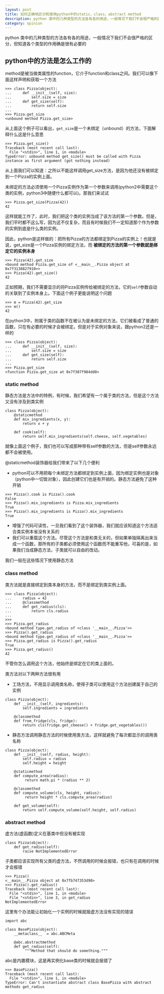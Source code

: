 ```yaml
---
layout: post
title: 如何正确地区分和使用python中的static、class、abstract method
description: python 类中的几种类型的方法各有各的用途，一般情况下我们不会很严格的区分，但知道各个类型的作用确是很有必要的
category: opinion
---
```


 python 类中的几种类型的方法各有各的用途，一般情况下我们不会很严格的区分，但知道各个类型的作用确是很有必要的
<!-- more -->

## python中的方法是怎么工作的

method是被当做类属性的function，它介于function和class之间。我们可以像下面这样声明和获取一个方法

```
>>> class Pizza(object):
...     def __init__(self, size):
...         self.size = size
...     def get_size(self):
...         return self.size
...
>>> Pizza.get_size
<unbound method Pizza.get_size>
```

从上面这个例子可以看出，`get_size`是一个未绑定（unbound）的方法，下面解释什么这是什么意思

```
>>> Pizza.get_size()
Traceback (most recent call last):
  File "<stdin>", line 1, in <module>
TypeError: unbound method get_size() must be called with Pizza instance as first argument (got nothing instead)
```

从上面我们可以知道：之所以不能这样调用get_size方法，是因为他还没有被绑定到一个Pizza的实例上面。

未绑定的方法必须使用一个Pizza实例作为第一个参数来调用(python2中需要这个类的实例，python3中随便什么都可以)。那我们来试试

```
>>> Pizza.get_size(Pizza(42))
42
```

这样就能工作了，此时，我们把这个类的实例当成了该方法的第一个参数。但是，我们平时都不这么写，因为这不仅复杂，而且有时候我们不一定知道那个作为参数的实例到底是什么类的实例。

因此，python是这样做的：把所有Pizza的方法都绑定到Pizza的实例上！也就是说，get_size是一个Pizza实例的绑定方法，而 **被绑定的方法的第一个参数就是绑定它的实例本身**

```
>>> Pizza(42).get_size
<bound method Pizza.get_size of <__main__.Pizza object at 0x7f3138827910>>
>>> Pizza(42).get_size()
42
```

正如预期，我们不需要显示的将Pizza实例传给被绑定的方法，它的`self`参数自动的关联到了实例本身上。下面这个例子更能说明这个问题

```
>>> m = Pizza(42).get_size
>>> m()
42
```

在python3中，附属于类的函数不在被认为是未绑定的方法，它们被看成了普通的函数，只在有必要的时候才会被绑定。但是对于实例对象来说，跟python2还是一样的

```
>>> class Pizza(object):
...     def __init__(self, size):
...         self.size = size
...     def get_size(self):
...         return self.size
...
>>> Pizza.get_size
<function Pizza.get_size at 0x7f307f984dd0>
```

### static method

静态方法是方法中的特例，有时候，我们希望有一个属于类的方法，但是这个方法又没有涉及到类实例

```
class Pizza(object):
    @staticmethod
    def mix_ingredients(x, y):
        return x + y
 
    def cook(self):
        return self.mix_ingredients(self.cheese, self.vegetables)
```

就像上面这个例子，我们也可以写成那种带有self参数的方法，但是self参数永远都不会被使用。

@staticmethod装饰器给我们带来了以下几个便利

- python可以不用把每个未绑定方法都绑定到实例上面，因为绑定实例也是对象（python中一切皆对象），因此创建它们也是有开销的。静态方法避免了这种开销

```
>>> Pizza().cook is Pizza().cook
False
>>> Pizza().mix_ingredients is Pizza.mix_ingredients
True
>>> Pizza().mix_ingredients is Pizza().mix_ingredients
True
```

- 增强了代码可读性，一旦我们看到了这个装饰器，我们就应该知道这个方法适合类实例本省没有关系的
- 我们可以重载这个方法。尽管这个方法是和类无关的，但如果单独隔离出来当成一个函数，那所有的子类都必须使用这个函数而不能重写他，可喜的是，如果我们当成静态方法，子类就可以自由的改动。

我们一般在这些情况下使用静态方法

### class method

类方法就是直接绑定到类本身的方法，而不是绑定到类实例上面。

```
>>> class Pizza(object):
...     radius = 42
...     @classmethod
...     def get_radius(cls):
...         return cls.radius
... 
>>> 
>>> Pizza.get_radius
<bound method type.get_radius of <class '__main__.Pizza'>>
>>> Pizza().get_radius
<bound method type.get_radius of <class '__main__.Pizza'>>
>>> Pizza.get_radius is Pizza().get_radius
True
>>> Pizza.get_radius()
42
```

不管你怎么调用这个方法，他始终是绑定在它的类上面的。

类方法对以下两种方法很有用

- 工场方法，不用显示调用类名称，使得子类可以使用这个方法创建属于自己的实例

```
class Pizza(object):
    def __init__(self, ingredients):
        self.ingredients = ingredients
 
    @classmethod
    def from_fridge(cls, fridge):
        return cls(fridge.get_cheese() + fridge.get_vegetables())
```

- 静态方法调用静态方法的时候使用类方法，这样就避免了每次都显示的调用类名称

```
class Pizza(object):
    def __init__(self, radius, height):
        self.radius = radius
        self.height = height
 
    @staticmethod
    def compute_area(radius):
         return math.pi * (radius ** 2)
 
    @classmethod
    def compute_volume(cls, height, radius):
         return height * cls.compute_area(radius)
 
    def get_volume(self):
        return self.compute_volume(self.height, self.radius)
```

### abstract method

虚方法(虚函数)定义在基类中但没有被实现

```
class Pizza(object):
    def get_radius(self):
        raise NotImplementedError
```

子类都应该实现所有父类的虚方法，不然调用的时候会报错，也只有在调用的时候才会报错

```
>>> Pizza()
<__main__.Pizza object at 0x7fb747353d90>
>>> Pizza().get_radius()
Traceback (most recent call last):
  File "<stdin>", line 1, in <module>
  File "<stdin>", line 3, in get_radius
NotImplementedError
```

这里有个办法能让初始化一个实例的时候就报虚方法没有实现的错误

```
import abc
 
class BasePizza(object):
    __metaclass__  = abc.ABCMeta
 
    @abc.abstractmethod
    def get_radius(self):
         """Method that should do something."""
```

abc是内置模块，这是再实例化base类的时候就会报错了

```
>>> BasePizza()
Traceback (most recent call last):
  File "<stdin>", line 1, in <module>
TypeError: Can't instantiate abstract class BasePizza with abstract methods get_radius
```
